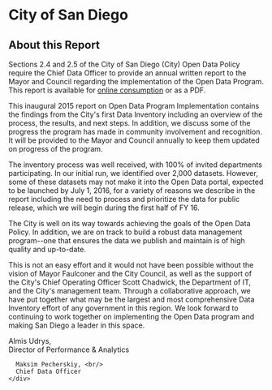 # City of San Diego
## About this Report

Sections 2.4 and 2.5 of the City of San Diego (City) Open Data Policy require the Chief Data Officer to provide an annual written report to the Mayor and Council regarding the implementation of the Open Data Program.  This report is available for [online consumption](http://tiny.cc/odreport) or as a PDF.

This inaugural 2015 report on Open Data Program Implementation contains the findings from the City's first Data Inventory including an overview of the process, the results, and next steps.  In addition, we discuss some of the progress the program has made in community involvement and recognition.  It will be provided to the Mayor and Council annually to keep them updated on progress of the program.

The inventory process was well received, with 100% of invited departments participating.  In our initial run, we identified over 2,000 datasets.  However, some of these datasets may not make it into the Open Data portal, expected to be launched by July 1, 2016, for a variety of reasons we describe in the report including the need to process and prioritize the data for public release, which we will begin during the first half of FY 16.  

The City is well on its way towards achieving the goals of the Open Data Policy.  In addition, we are on track to build a robust data management program--one that ensures the data we publish and maintain is of high quality and up-to-date.  

This is not an easy effort and it would not have been possible without the vision of Mayor Faulconer and the City Council, as well as the support of the City's Chief Operating Officer Scott Chadwick, the Department of IT, and the City's management team.  Through a collaborative approach, we have put together what may be the largest and most comprehensive Data Inventory effort of any government in this region.  We look forward to continuing to work together on implementing the Open Data program and making San Diego a leader in this space.

<div class="sig-container">
    <div class="sig-container-inner right">
      Almis Udrys, <br/>
      Director of Performance & Analytics
    </div>
    <div class="sig-container-inner left">
      
      Maksim Pecherskiy, <br/>
      Chief Data Officer
    </div>
</div>

